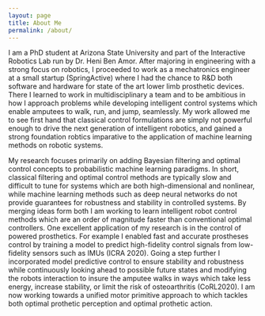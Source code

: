 ```yaml
---
layout: page
title: About Me
permalink: /about/
---
```


I am a PhD student at Arizona State University and part of the Interactive Robotics Lab run by Dr. Heni Ben Amor. After majoring in engineering with a strong focus on robotics, I proceeded to work as a mechatronics engineer at a small startup (SpringActive) where I had the chance to R&D both software and hardware for state of the art lower limb prosthetic devices. There I learned to work in multidisciplinary a team and to be ambitious in how I approach problems while developing intelligent control systems which enable amputees to walk, run, and jump, seamlessly. My work allowed me to see first hand that classical control formulations are simply not powerful enough to drive the next generation of intelligent robotics, and gained a strong foundation robtics imparative to the application of machine learning methods on robotic systems.

My research focuses primarily on adding Bayesian filtering and optimal control concepts to probabilistic machine learning paradigms. In short, classical filtering and optimal control methods are typically slow and difficult to tune for systems which are both high-dimensional and nonlinear, while machine learning methods such as deep neural networks do not provide guarantees for robustness and stability in controlled systems. By merging ideas form both I am working to learn intelligent robot control methods which are an order of magnitude faster than conventional optimal controllers. One excellent application of my research is in the control of powered prosthetics. For example I enabled fast and accurate prostheses control by training a model to predict high-fidelity control signals from low-fidelity sensors such as IMUs (ICRA 2020). Going a step further I incorporated model predictive control to ensure stability and robustness while continuously looking ahead to possible future states and modifying the robots interaction to insure the amputee walks in ways which take less energy, increase stability, or limit the risk of osteoarthritis (CoRL2020). I am now working towards a unified motor primitive approach to which tackles both optimal prothetic perception and optimal prothetic action.

​


